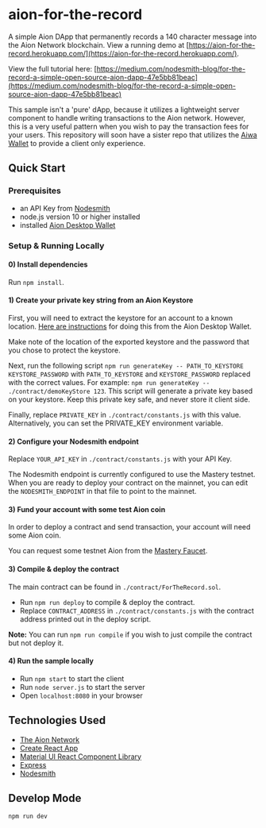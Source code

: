 # aion-for-the-record
A simple Aion DApp that permanently records a 140 character message into the Aion Network blockchain.
View a running demo at [https://aion-for-the-record.herokuapp.com/](https://aion-for-the-record.herokuapp.com/).

View the full tutorial here:
[https://medium.com/nodesmith-blog/for-the-record-a-simple-open-source-aion-dapp-47e5bb81beac](https://medium.com/nodesmith-blog/for-the-record-a-simple-open-source-aion-dapp-47e5bb81beac)

This sample isn't a 'pure' dApp, because it utilizes a lightweight server component to handle writing transactions to the Aion network.  However, this is a very useful pattern when you wish to pay the transaction fees for your users.  This repository will soon have a sister repo that utilizes the [Aiwa Wallet](https://getaiwa.com) to provide a client only experience.

## Quick Start

### Prerequisites
* an API Key from [Nodesmith](https://nodesmith.io)
* node.js version 10 or higher installed
* installed [Aion Desktop Wallet](https://docs.aion.network/docs/install-the-aion-desktop-wallet)

### Setup & Running Locally

#### 0) Install dependencies

Run `npm install`.

#### 1) Create your private key string from an Aion Keystore
First, you will need to extract the keystore for an account to a known location. [Here are instructions](http://dev-docs.nodesmith.io/#/gettingStarted/privateKeys/export_keystore) for doing this from the Aion Desktop Wallet.

Make note of the location of the exported keystore and the password that you chose to protect the keystore.

Next, run the following script `npm run generateKey -- PATH_TO_KEYSTORE KEYSTORE_PASSWORD` with `PATH_TO_KEYSTORE` and `KEYSTORE_PASSWORD` replaced with the correct values.  For example: `npm run generateKey -- ./contract/demoKeyStore 123`. This script will generate a private key based on your keystore.  Keep this private key safe, and never store it client side.

Finally, replace `PRIVATE_KEY` in `./contract/constants.js` with this value.  Alternatively, you can set the PRIVATE_KEY environment variable.

#### 2) Configure your Nodesmith endpoint

Replace `YOUR_API_KEY` in `./contract/constants.js` with your API Key.

The Nodesmith endpoint is currently configured to use the Mastery testnet.  When you are ready to deploy your contract
on the mainnet, you can edit the `NODESMITH_ENDPOINT` in that file to point to the mainnet.

#### 3) Fund your account with some test Aion coin

In order to deploy a contract and send transaction, your account will need some Aion coin.

You can request some testnet Aion from the [Mastery Faucet](https://gitter.im/aionnetwork/mastery_faucet).

#### 3) Compile & deploy the contract

The main contract can be found in `./contract/ForTheRecord.sol`.

* Run `npm run deploy` to compile & deploy the contract.
* Replace `CONTRACT_ADDRESS` in `./contract/constants.js` with the contract address printed out in the deploy script.

**Note:** You can run `npm run compile` if you wish to just compile the contract but not deploy it.

#### 4) Run the sample locally

* Run `npm start` to start the client
* Run `node server.js` to start the server
* Open `localhost:8080` in your browser 

## Technologies Used

* [The Aion Network](https://aion.network)
* [Create React App](https://facebook.github.io/create-react-app/docs/getting-started)
* [Material UI React Component Library](https://material-ui.com/)
* [Express](https://expressjs.com/)
* [Nodesmith](https://nodesmith.io)

## Develop Mode
`npm run dev`